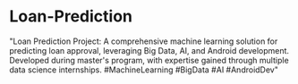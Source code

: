 # Loan-Prediction
"Loan Prediction Project: A comprehensive machine learning solution for predicting loan approval, leveraging Big Data, AI, and Android development. Developed during master's program, with expertise gained through multiple data science internships. #MachineLearning #BigData #AI #AndroidDev"
